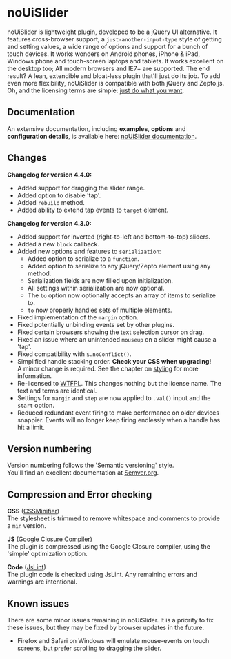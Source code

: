 # noUiSlider

noUiSlider is lightweight plugin, developed to be a jQuery UI alternative. It features cross-browser support, a `just-another-input-type` style of getting and setting values, a wide range of options and support for a bunch of touch devices. It works wonders on Android phones, iPhone & iPad, Windows phone and touch-screen laptops and tablets. It works excellent on the desktop too; All modern browsers and IE7+ are supported. The end result? A lean, extendible and bloat-less plugin that'll just do its job. To add even more flexibility, noUiSlider is compatible with both jQuery and Zepto.js. Oh, and the licensing terms are simple: [just do what you want](http://refreshless.com/nouislider/terms-of-use).

Documentation
-------

An extensive documentation, including **examples**, **options** and **configuration details**, is available here: [noUiSlider documentation](http://refreshless.com/nouislider/).

Changes
-------

**Changelog for version 4.4.0:**
+ Added support for dragging the slider range.
+ Added option to disable 'tap'.
+ Added `rebuild` method.
+ Added ability to extend tap events to `target` element.

**Changelog for version 4.3.0:**
+ Added support for inverted (right-to-left and bottom-to-top) sliders.
+ Added a new `block` callback.
+ Added new options and features to `serialization`:  
  + Added option to serialize to a `function`.
  + Added option to serialize to any jQuery/Zepto element using any method.
  + Serialization fields are now filled upon initialization.
  + All settings within serialization are now optional.
  + The `to` option now optionally accepts an array of items to serialize to.
  + `to` now properly handles sets of multiple elements.
+ Fixed implementation of the `margin` option.
+ Fixed potentially unbinding events set by other plugins.
+ Fixed certain browsers showing the text selection cursor on drag.
+ Fixed an issue where an unintended `mouseup` on a slider might cause a 'tap'.
+ Fixed compatibility with `$.noConflict()`.
+ Simplified handle stacking order. **Check your CSS when upgrading!**  
  A minor change is required. See the chapter on [styling](http://refreshless.com/nouislider/slider-design-styles) for more information.
+ Re-licensed to [WTFPL](http://www.wtfpl.net/about/). This changes nothing but the license name. The text and terms are identical.
+ Settings for `margin` and `step` are now applied to `.val()` input and the `start` option.
+ Reduced redundant event firing to make performance on older devices snappier. Events will no longer keep firing endlessly when a handle has hit a limit.

Version numbering
------------------------------
Version numbering follows the 'Semantic versioning' style.  
You'll find an excellent documentation at [Semver.org](http://semver.org/).

Compression and Error checking
------------------------------
**CSS** ([CSSMinifier](http://cssminifier.com/))  
The stylesheet is trimmed to remove whitespace and comments to provide a `min` version.

**JS** ([Google Closure Compiler](http://closure-compiler.appspot.com/home))  
The plugin is compressed using the Google Closure compiler, using the 'simple' optimization option.

**Code** ([JsLint](http://jslint.com/))  
The plugin code is checked using JsLint. Any remaining errors and warnings are intentional.

Known issues
------------
There are some minor issues remaining in noUiSlider. It is a priority to fix these issues, but they may be fixed by browser updates in the future.

+ Firefox and Safari on Windows will emulate mouse-events on touch screens, but prefer scrolling to dragging the slider.

